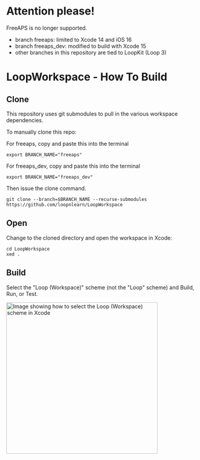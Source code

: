 # Attention please!

FreeAPS is no longer supported.

* branch freeaps: limited to Xcode 14 and iOS 16
* branch freeaps_dev: modified to build with Xcode 15
* other branches in this repository are tied to LoopKit (Loop 3)

# LoopWorkspace - How To Build

## Clone

This repository uses git submodules to pull in the various workspace dependencies.

To manually clone this repo:

For freeaps, copy and paste this into the terminal

```
export BRANCH_NAME="freeaps"
```

For freeaps_dev, copy and paste this into the terminal

```
export BRANCH_NAME="freeaps_dev"
```

Then issue the clone command.

```
git clone --branch=$BRANCH_NAME --recurse-submodules https://github.com/loopnlearn/LoopWorkspace
```

## Open

Change to the cloned directory and open the workspace in Xcode:

```
cd LoopWorkspace
xed .
```

## Build

Select the "Loop (Workspace)" scheme (not the "Loop" scheme) and Build, Run, or Test.

<a href="/docs/scheme-selection.png"><img src="/docs/scheme-selection.png?raw=true" alt="Image showing how to select the Loop (Workspace) scheme in Xcode" width="400"></a>

